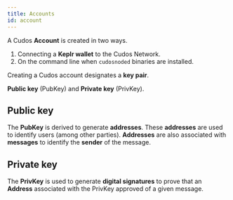 ```yaml
---
title: Accounts
id: account
---
```


A Cudos **Account** is created in two ways.

1. Connecting a **Keplr wallet** to the Cudos Network.
2. On the command line when `cudosnoded` binaries are installed.

Creating a Cudos account designates a **key pair**.

**Public key** (PubKey) and **Private key** (PrivKey). 

## Public key

The **PubKey** is derived to generate **addresses**. These **addresses** are used to identify users (among other parties). **Addresses** are also associated with **messages** to identify the **sender** of the message. 

## Private key

The **PrivKey** is used to generate **digital signatures** to prove that an **Address** associated with the PrivKey approved of a given message.
